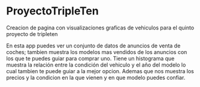 # ProyectoTripleTen
 Creacion de pagina con visualizaciones graficas de vehiculos para el quinto proyecto de tripleten

 En esta app puedes ver un conjunto de datos de anuncios de venta de coches; tambien muestra los modelos mas vendidos de los anuncios con los que te puedes guiar para comprar uno.
 Tiene un histograma que muestra la relación entre la condición del vehiculo y el año del modelo lo cual tambien te puede guiar a la mejor opcion.
 Ademas que nos muestra los precios y la condicion en la que vienen y en que modelo puedes confiar.